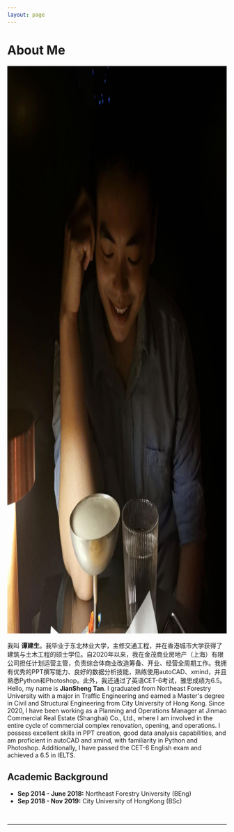 ```yaml
---
layout: page
---
```


# About Me

<img src="JianShengTAN.jpg" class="floatpic" width="1280" height="1300">


我叫 **谭建生**。我毕业于东北林业大学，主修交通工程，并在香港城市大学获得了建筑与土木工程的硕士学位。自2020年以来，我在金茂商业房地产（上海）有限公司担任计划运营主管，负责综合体商业改造筹备、开业、经营全周期工作。我拥有优秀的PPT撰写能力、良好的数据分析技能，熟练使用autoCAD、xmind，并且熟悉Python和Photoshop。此外，我还通过了英语CET-6考试，雅思成绩为6.5。
<br>
Hello, my name is **JianSheng Tan**. I graduated from Northeast Forestry University with a major in Traffic Engineering and earned a Master's degree in Civil and Structural Engineering from City University of Hong Kong. Since 2020, I have been working as a Planning and Operations Manager at Jinmao Commercial Real Estate (Shanghai) Co., Ltd., where I am involved in the entire cycle of commercial complex renovation, opening, and operations. I possess excellent skills in PPT creation, good data analysis capabilities, and am proficient in autoCAD and xmind, with familiarity in Python and Photoshop. Additionally, I have passed the CET-6 English exam and achieved a 6.5 in IELTS.

## Academic Background


- **Sep 2014 - June 2018:** Northeast Forestry University (BEng)
- **Sep 2018 - Nov 2019:** City University of HongKong (BSc)



<br>

---

<!--## Research Interests

- Internet of Everything (IoE)
- Industrial Automation
- Network and Cybersecurity
- Applied Machine Learning
- [My latest research proposal](https://caihanlin.com/file/proposal-2023.pdf) 🔗

My current research focuses on practical problems that artificial intelligence faces in real life. My interests are on the **Machine Learning** and its applications in **Industrial IoT**. In a word, advanced technologies like ML and IoT positively influence the life of everybody.  I wish to devote my talent to this meaningful cause and bring well-being to society.

<br>

---

## News and Updates

- **Dec 2023：**Very excited to be selected as [AAAI-24 UC Scholar](https://aaai-uc.github.io/), see you in Canada!
- **Dec 2023：**Got a MSc offer from the physics department at Imperial College London.
- **Aug 2023：**Happy to be awarded the FEPG Scholarship.
- **May 2023：**Happy to be awarded the XiamenAir Scholarship.
- **May 2023：**Collected the Finalist Award in MCM 2023 (Top 1%).
- **Jan 2023：**One paper accepted to ICAROB 2023, see you in Japan (online).
- **Jun 2022：**Started research program at [Cambridge AI Group](https://www.cl.cam.ac.uk/research/ai/), advised by Prof. Pietro Liò.

<br>

<blockquote class="twitter-tweet"><p lang="en" dir="ltr">I&#39;m thrilled to share that I have been awarded the AAAI 2024 Undergraduate Scholarship and will be attending the AAAI Conference in Vancouver this coming February.<br><br>I am also looking for PhD to start in 2025 Fall. Contact me if you have any leads! 😁 <a href="https://t.co/GxdTPnCzE6">pic.twitter.com/GxdTPnCzE6</a></p>&mdash; Hanlin CAI (seeking a PhD position 2025) (@lancecai2002) <a href="https://twitter.com/lancecai2002/status/1738533328490463639?ref_src=twsrc%5Etfw">December 23, 2023</a></blockquote> <script async src="https://platform.twitter.com/widgets.js" charset="utf-8"></script>
-->